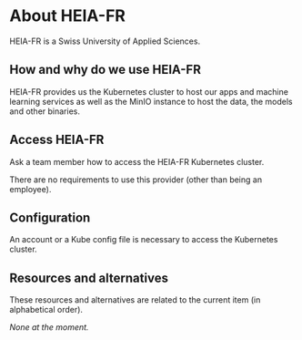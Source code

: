 # About HEIA-FR

HEIA-FR is a Swiss University of Applied Sciences.

## How and why do we use HEIA-FR

HEIA-FR provides us the Kubernetes cluster to host our apps and machine learning services as well as the MinIO instance to host the data, the models and other binaries.

## Access HEIA-FR

Ask a team member how to access the HEIA-FR Kubernetes cluster.

There are no requirements to use this provider (other than being an employee).

## Configuration

An account or a Kube config file is necessary to access the Kubernetes cluster.

## Resources and alternatives

These resources and alternatives are related to the current item (in alphabetical order).

_None at the moment._

